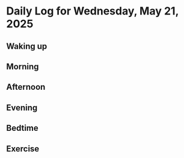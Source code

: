 # Daily Log for Wednesday, May 21, 2025

## Waking up

## Morning

## Afternoon

## Evening

## Bedtime

## Exercise
